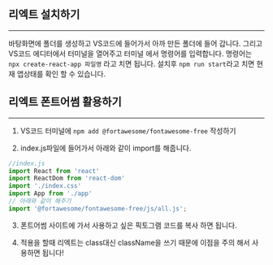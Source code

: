 ## 리엑트 설치하기

---

바탕화면에 폴더를 생성하고 VS코드에 들어가서 아까 만든 폴더에 들어 갑니다. 그리고 VS코드 에디터에서 터미널을 열어주고 터미널 에서
명령어를 입력합니다. 명령어는 `npx create-react-app 파일명` 라고 치면 됩니다. 설치후 `npm run start`라고 치면 현재 앱상태를 확인 할 수 있습니다.


## 리엑트 폰트어썸 활용하기

---

1. VS코드 터미널에 `npm add @fortawesome/fontawesome-free` 작성하기

2. index.js파일에 들어가서 아래와 같이 import를 해줍니다.

```javascript
//index.js
import React from 'react'
import ReactDom from 'react-dom'
import './index.css'
import App from './app'
// 아래와 같이 해주기
import '@fortawesome/fontawesome-free/js/all.js';
```

3. 폰트어썸 사이트에 가서 사용하고 싶은 픽토그램 코드를 복사 하면 됩니다.

4. 적용을 할때 리엑트는 class대신 className을 쓰기 때문에 이점을 주의 해서 사용하면 됩니다!